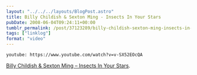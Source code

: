 ```yaml
---
layout: "../../../layouts/BlogPost.astro"
title: Billy Childish & Sexton Ming - Insects In Your Stars
pubDate: 2008-06-04T09:24:11+00:00
tumblr_permalink: /post/37123289/billy-childish-sexton-ming-insects-in-your
tags: ["linklog"]
format: "video"
---
```


`youtube: https://www.youtube.com/watch?v=v-SX52EOcQA`

[Billy Childish & Sexton Ming &#8211; Insects In Your Stars][1].

[1]: https://www.youtube.com/watch?v=v-SX52EOcQA
